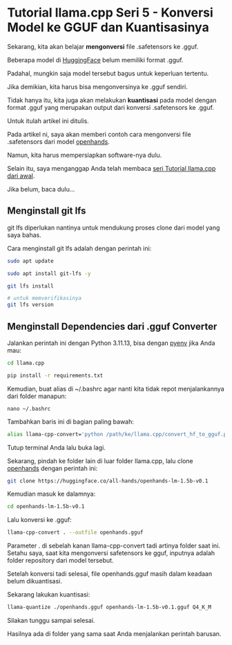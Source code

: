 # Tutorial llama.cpp Seri 5 - Konversi Model ke GGUF dan Kuantisasinya

Sekarang, kita akan belajar **mengonversi** file .safetensors ke .gguf.

Beberapa model di [HuggingFace](https://huggingface.co) belum memiliki format .gguf.

Padahal, mungkin saja model tersebut bagus untuk keperluan tertentu.

Jika demikian, kita harus bisa mengonversinya ke .gguf sendiri.

Tidak hanya itu, kita juga akan melakukan **kuantisasi** pada model dengan format .gguf yang merupakan output dari konversi .safetensors ke .gguf.

Untuk itulah artikel ini ditulis.

Pada artikel ni, saya akan memberi contoh cara mengonversi file .safetensors dari model [openhands](https://huggingface.co/all-hands/openhands-lm-1.5b-v0.1).

Namun, kita harus mempersiapkan software-nya dulu.

Selain itu, saya menganggap Anda telah membaca [seri Tutorial llama.cpp dari awal](https://rakifsul.github.io/tutorial-llamacpp-seri-1-perkenalan-dan-prasyarat.html).

Jika belum, baca dulu...

## Menginstall git lfs

git lfs diperlukan nantinya untuk mendukung proses clone dari model yang saya bahas.

Cara menginstall git lfs adalah dengan perintah ini:

```bash
sudo apt update

sudo apt install git-lfs -y

git lfs install

# untuk memverifikasinya
git lfs version
```

## Menginstall Dependencies dari .gguf Converter

Jalankan perintah ini dengan Python 3.11.13, bisa dengan [pyenv](https://github.com/pyenv/pyenv) jika Anda mau:

```bash
cd llama.cpp

pip install -r requirements.txt
```

Kemudian, buat alias di ~/.bashrc agar nanti kita tidak repot menjalankannya dari folder manapun:

```apacheconf
nano ~/.bashrc
```

Tambahkan baris ini di bagian paling bawah:

```bash
alias llama-cpp-convert='python /path/ke/llama.cpp/convert_hf_to_gguf.py'
```

Tutup terminal Anda lalu buka lagi.

Sekarang, pindah ke folder lain di luar folder llama.cpp, lalu clone [openhands](https://huggingface.co/all-hands/openhands-lm-1.5b-v0.1) dengan perintah ini:

```bash
git clone https://huggingface.co/all-hands/openhands-lm-1.5b-v0.1
```

Kemudian masuk ke dalamnya:

```bash
cd openhands-lm-1.5b-v0.1
```

Lalu konversi ke .gguf:

```bash
llama-cpp-convert . --outfile openhands.gguf
```

Parameter . di sebelah kanan llama-cpp-convert tadi artinya folder saat ini. Setahu saya, saat kita mengonversi safetensors ke gguf, inputnya adalah folder repository dari model tersebut.

Setelah konversi tadi selesai, file openhands.gguf masih dalam keadaan belum dikuantisasi.

Sekarang lakukan kuantisasi:

```bash
llama-quantize ./openhands.gguf openhands-lm-1.5b-v0.1.gguf Q4_K_M
```

Silakan tunggu sampai selesai.

Hasilnya ada di folder yang sama saat Anda menjalankan perintah barusan.